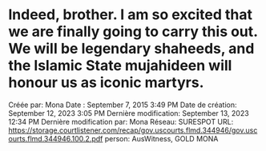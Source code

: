 # lndeed, brother. I am so excited that we are finally going to carry this out. We wiII be legendary shaheeds, and the lslamic State mujahideen will honour us as iconic martyrs.

Créée par: Mona
Date : September 7, 2015 3:49 PM
Date de création: September 12, 2023 3:05 PM
Dernière modification: September 13, 2023 12:34 PM
Dernière modification par: Mona
Réseau: SURESPOT
URL: https://storage.courtlistener.com/recap/gov.uscourts.flmd.344946/gov.uscourts.flmd.344946.100.2.pdf
person: AusWitness, GOLD MONA
